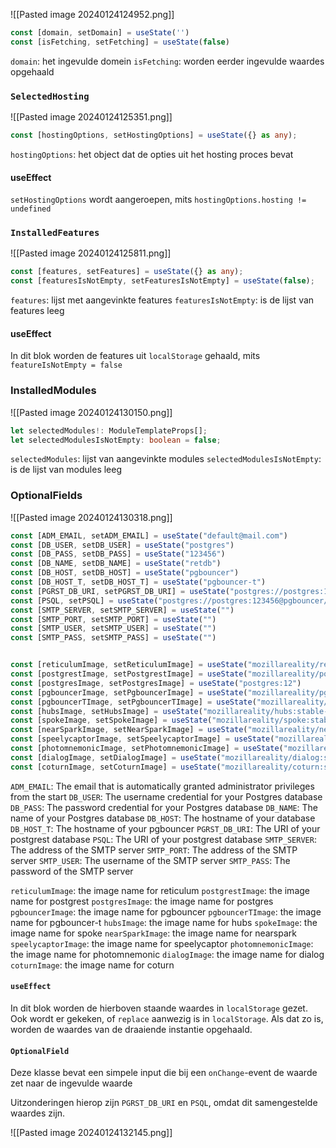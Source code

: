 ![[Pasted image 20240124124952.png]]

```ts
const [domain, setDomain] = useState('')
const [isFetching, setFetching] = useState(false)
```

`domain`: het ingevulde domein 
`isFetching`: worden eerder ingevulde waardes opgehaald

### `SelectedHosting`

![[Pasted image 20240124125351.png]]

```ts
const [hostingOptions, setHostingOptions] = useState({} as any);
```
`hostingOptions`: het object dat de opties uit het hosting proces bevat
#### useEffect
`setHostingOptions` wordt aangeroepen, mits `hostingOptions.hosting != undefined`

### `InstalledFeatures`

![[Pasted image 20240124125811.png]]

``` ts
const [features, setFeatures] = useState({} as any);
const [featuresIsNotEmpty, setFeaturesIsNotEmpty] = useState(false);
```

`features`: lijst met aangevinkte features
`featuresIsNotEmpty`: is de lijst van features leeg

#### useEffect
In dit blok worden de features uit `localStorage` gehaald, mits `featureIsNotEmpty = false`

### InstalledModules

![[Pasted image 20240124130150.png]]

``` ts
let selectedModules!: ModuleTemplateProps[];
let selectedModulesIsNotEmpty: boolean = false;
```

`selectedModules`: lijst van aangevinkte modules
`selectedModulesIsNotEmpty`: is de lijst van modules leeg



### OptionalFields

![[Pasted image 20240124130318.png]]

``` ts
const [ADM_EMAIL, setADM_EMAIL] = useState("default@mail.com")
const [DB_USER, setDB_USER] = useState("postgres")
const [DB_PASS, setDB_PASS] = useState("123456")
const [DB_NAME, setDB_NAME] = useState("retdb")
const [DB_HOST, setDB_HOST] = useState("pgbouncer")
const [DB_HOST_T, setDB_HOST_T] = useState("pgbouncer-t")
const [PGRST_DB_URI, setPGRST_DB_URI] = useState("postgres://postgres:123456@pgbouncer/retdb")
const [PSQL, setPSQL] = useState("postgres://postgres:123456@pgbouncer/retdb")
const [SMTP_SERVER, setSMTP_SERVER] = useState("")
const [SMTP_PORT, setSMTP_PORT] = useState("")
const [SMTP_USER, setSMTP_USER] = useState("")
const [SMTP_PASS, setSMTP_PASS] = useState("")


const [reticulumImage, setReticulumImage] = useState("mozillareality/ret:stable-latest")
const [postgrestImage, setPostgrestImage] = useState("mozillareality/postgrest:stable-latest")
const [postgresImage, setPostgresImage] = useState("postgres:12")
const [pgbouncerImage, setPgbouncerImage] = useState("mozillareality/pgbouncer:stable-latest")
const [pgbouncerTImage, setPgbouncerTImage] = useState("mozillareality/pgbouncer:stable-latest")
const [hubsImage, setHubsImage] = useState("mozillareality/hubs:stable-latest")
const [spokeImage, setSpokeImage] = useState("mozillareality/spoke:stable-latest")
const [nearSparkImage, setNearSparkImage] = useState("mozillareality/nearspark:stable-latest")
const [speelycaptorImage, setSpeelycaptorImage] = useState("mozillareality/speelycaptor:stable-latest")
const [photomnemonicImage, setPhotomnemonicImage] = useState("mozillareality/photomnemonic:stable-latest")
const [dialogImage, setDialogImage] = useState("mozillareality/dialog:stable-latest")
const [coturnImage, setCoturnImage] = useState("mozillareality/coturn:stable-latest")
```

`ADM_EMAIL`: The email that is automatically granted administrator privileges from the start
`DB_USER`: The username credential for your Postgres database
`DB_PASS`: The password credential for your Postgres database
`DB_NAME`: The name of your Postgres database
`DB_HOST`: The hostname of your database
`DB_HOST_T`: The hostname of your pgbouncer
`PGRST_DB_URI`: The URI of your postgrest database
`PSQL`: The URI of your postgrest database
`SMTP_SERVER`: The address of the SMTP server
`SMTP_PORT`: The address of the SMTP server
`SMTP_USER`: The username of the SMTP server
`SMTP_PASS`: The password of the SMTP server

`reticulumImage`: the image name for reticulum
`postgrestImage`: the image name for postgrest
`postgresImage`: the image name for postgres
`pgbouncerImage`: the image name for pgbouncer
`pgbouncerTImage`: the image name for pgbouncer-t
`hubsImage`: the image name for hubs
`spokeImage`: the image name for spoke
`nearSparkImage`: the image name for nearspark
`speelycaptorImage`: the image name for speelycaptor
`photomnemonicImage`: the image name for photomnemonic
`dialogImage`: the image name for dialog
`coturnImage`: the image name for coturn

#### `useEffect`
In dit blok worden de hierboven staande waardes in `localStorage` gezet. Ook wordt er gekeken, of `replace` aanwezig is in `localStorage`. Als dat zo is, worden de waardes van de draaiende instantie opgehaald.


#### `OptionalField`
Deze klasse bevat een simpele input die bij een `onChange`-event de waarde zet naar de ingevulde waarde

Uitzonderingen hierop zijn `PGRST_DB_URI` en `PSQL`, omdat dit samengestelde waardes zijn.

![[Pasted image 20240124132145.png]]



